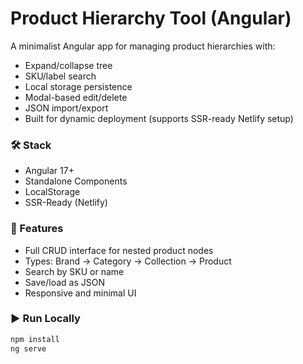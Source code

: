 # Product Hierarchy Tool (Angular)

A minimalist Angular app for managing product hierarchies with:

- Expand/collapse tree
- SKU/label search
- Local storage persistence
- Modal-based edit/delete
- JSON import/export
- Built for dynamic deployment (supports SSR-ready Netlify setup)

### 🛠 Stack
- Angular 17+
- Standalone Components
- LocalStorage
- SSR-Ready (Netlify)

### 🚀 Features
- Full CRUD interface for nested product nodes
- Types: Brand → Category → Collection → Product
- Search by SKU or name
- Save/load as JSON
- Responsive and minimal UI

### ▶ Run Locally

```bash
npm install
ng serve
